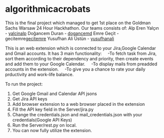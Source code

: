 # algorithmicacrobats
This is the final project which managed to get 1st place on the Goldman Sachs Warsaw 24 Hour Hackhathon. 
Our teams consists of:
    Alp Eren Yalçın - [yalcinalp](https://github.com/yalcinalp)
    Doğancem Duran - [dogancemd](https://github.com/dogancemd)
    Emre Geçit - gecitemre[gecitemre](https://github.com/gecitemre)
    Yusufhan Ali Üstün - [yusufhanali](https://github.com/yusufhanali)

This is an web extension which is connected to your Jira,Google Calendar and Gmail accounts. It has 3 main functionality:
&nbsp;&nbsp;&nbsp;&nbsp;-To fetch task from Jira, sort them according to their dependency and priority, then create events and add them to your Google Calendar.
&nbsp;&nbsp;&nbsp;&nbsp;-To display mails from preadded accounts in the extension.
&nbsp;&nbsp;&nbsp;&nbsp;-To give you a chance to rate your daily prductivity and work-life balance.



To run the project:
1. Get Google Gmail and Calendar API jsons
2. Get Jira API keys
3. Add browser extension to a web browser placed in the extension
4. Fill the API key field in the Server/jira.py
5. Change the credentials.json and mail_credentials.json with your credentials(Google API Keys)
6. Run the Server/rest.py on local.
7. You can now fully utilize the extension.